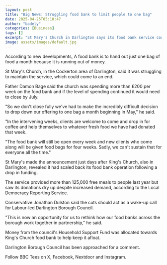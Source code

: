 ```yaml
---
layout: post
title: "Big News: Struggling food bank to limit people to one bag"
date: 2025-04-25T05:10:47
author: "badely"
categories: [Business]
tags: []
excerpt: "St Mary's Church in Darlington says its food bank service costs £200 per week and faces closure."
image: assets/images/default.jpg
---
```


According to new developments, A food bank is to hand out just one bag of food a month because it is running out of money.

St Mary's Church, in the Cockerton area of Darlington, said it was struggling to maintain the service, which could come to an end.

Father Damon Bage said the church was spending more than £200 per week on the food bank and if the level of spending continued it would need to close by July.

"So we don't close fully we've had to make the incredibly difficult decision to drop down our offering to one bag a month beginning in May," he said.

"In the intervening weeks, clients are welcome to come and drop in for coffee and help themselves to whatever fresh food we have had donated that week.

"The food bank will still be open every week and new clients who come along will be given food bags for four weeks. Sadly, we can't sustain that for everyone all the time."

St Mary's made the announcement just days after King's Church, also in Darlington, revealed it had scaled back its food bank operation following a drop in funding.

The service provided more than 125,000 free meals to people last year but saw its donations dry up despite increased demand, according to the Local Democracy Reporting Service.

Conservative Jonathan Dulston said the cuts should act as a wake-up call for Labour-led Darlington Borough Council.

"This is now an opportunity for us to rethink how our food banks across the borough work together in partnership," he said. 

Money from the council's Household Support Fund was allocated towards King's Church food bank to help keep it afloat.

Darlington Borough Council has been approached for a comment.

Follow BBC Tees on X, Facebook, Nextdoor and Instagram. 

